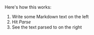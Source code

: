Here's how this works:

1. Write some Markdown text on the left
2. Hit _Parse_
3. See the text parsed to on the right 
